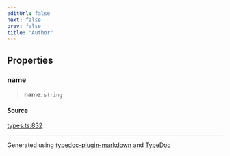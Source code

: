 ```yaml
---
editUrl: false
next: false
prev: false
title: "Author"
---
```


## Properties

### name

> **name**: `string`

#### Source

[types.ts:832](https://github.com/fostertheweb/spotify-web-sdk/blob/eb6b780/src/types.ts#L832)

***

Generated using [typedoc-plugin-markdown](https://www.npmjs.com/package/typedoc-plugin-markdown) and [TypeDoc](https://typedoc.org/)
